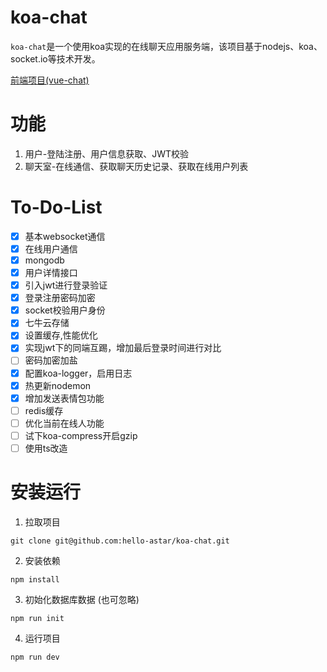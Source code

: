 # koa-chat
`koa-chat`是一个使用koa实现的在线聊天应用服务端，该项目基于nodejs、koa、socket.io等技术开发。

[前端项目(vue-chat)](https://github.com/hello-astar/vue-chat)

# 功能
1. 用户-登陆注册、用户信息获取、JWT校验
2. 聊天室-在线通信、获取聊天历史记录、获取在线用户列表

# To-Do-List
- [x] 基本websocket通信 
- [x] 在线用户通信
- [x] mongodb
- [x] 用户详情接口
- [x] 引入jwt进行登录验证
- [x] 登录注册密码加密
- [x] socket校验用户身份
- [x] 七牛云存储
- [x] 设置缓存,性能优化
- [x] 实现jwt下的同端互踢，增加最后登录时间进行对比
- [ ] 密码加密加盐
- [x] 配置koa-logger，启用日志
- [x] 热更新nodemon
- [x] 增加发送表情包功能
- [ ] redis缓存
- [ ] 优化当前在线人功能
- [ ] 试下koa-compress开启gzip
- [ ] 使用ts改造

# 安装运行
1. 拉取项目
```
git clone git@github.com:hello-astar/koa-chat.git
```
2. 安装依赖
```
npm install
```
3. 初始化数据库数据 (也可忽略)
```
npm run init
```
4. 运行项目
```
npm run dev
```